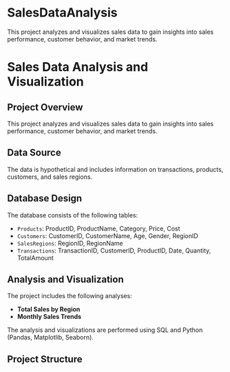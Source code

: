 
# SalesDataAnalysis
This project analyzes and visualizes sales data to gain insights into sales performance, customer behavior, and market trends.


# Sales Data Analysis and Visualization

## Project Overview
This project analyzes and visualizes sales data to gain insights into sales performance, 
customer behavior, and market trends.

## Data Source
The data is hypothetical and includes information on transactions, products, customers, and 
sales regions.

## Database Design
The database consists of the following tables:
- `Products`: ProductID, ProductName, Category, Price, Cost
- `Customers`: CustomerID, CustomerName, Age, Gender, RegionID
- `SalesRegions`: RegionID, RegionName
- `Transactions`: TransactionID, CustomerID, ProductID, Date, Quantity, TotalAmount

## Analysis and Visualization
The project includes the following analyses:
- **Total Sales by Region**
- **Monthly Sales Trends**

The analysis and visualizations are performed using SQL and Python (Pandas, Matplotlib, 
Seaborn).

## Project Structure

